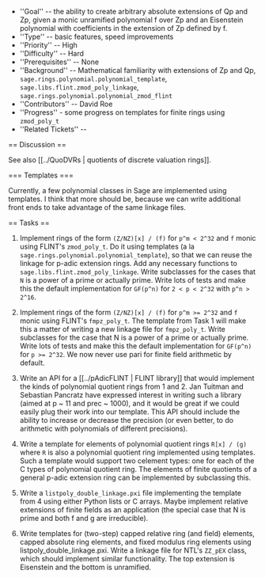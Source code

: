  * ''Goal'' -- the ability to create arbitrary absolute extensions of Qp and Zp, given a monic unramified polynomial f over Zp and an Eisenstein polynomial with coefficients in the extension of Zp defined by f.
 * ''Type'' -- basic features, speed improvements
 * ''Priority'' -- High
 * ''Difficulty'' -- Hard
 * ''Prerequisites'' -- None
 * ''Background'' -- Mathematical familiarity with extensions of Zp and Qp, `sage.rings.polynomial.polynomial_template`, `sage.libs.flint.zmod_poly_linkage`, `sage.rings.polynomial.polynomial_zmod_flint`
 * ''Contributors'' -- David Roe
 * ''Progress'' - some progress on templates for finite rings using `zmod_poly_t`
 * ''Related Tickets'' -- 

== Discussion ==

See also [[../QuoDVRs | quotients of discrete valuation rings]].

=== Templates ===

Currently, a few polynomial classes in Sage are implemented using templates.  I think that more should be, because we can write additional front ends to take advantage of the same linkage files.  

== Tasks ==

 1. Implement rings of the form `(Z/NZ)[x] / (f)` for `p^m < 2^32` and `f` monic using FLINT's `zmod_poly_t`.  Do it using templates (a la `sage.rings.polynomial.polynomial_template`), so that we can reuse the linkage for p-adic extension rings.  Add any necessary functions to `sage.libs.flint.zmod_poly_linkage`.  Write subclasses for the cases that `N` is a power of a prime or actually prime.  Write lots of tests and make this the default implementation for `GF(p^n)` for `2 < p < 2^32` with `p^n > 2^16`.

 1. Implement rings of the form `(Z/NZ)[x] / (f)` for `p^m >= 2^32` and `f` monic using FLINT's `fmpz_poly_t`.  The template from Task 1 will make this a matter of writing a new linkage file for `fmpz_poly_t`.  Write subclasses for the case that N is a power of a prime or actually prime.  Write lots of tests and make this the default implementation for `GF(p^n)` for `p >= 2^32`.  We now never use pari for finite field arithmetic by default.

 1. Write an API for a [[../pAdicFLINT | FLINT library]] that would implement the kinds of polynomial quotient rings from 1 and 2.  Jan Tuitman and Sebastian Pancratz have expressed interest in writing such a library (aimed at p ~ 11 and prec ~ 1000), and it would be great if we could easily plug their work into our template.  This API should include the ability to increase or decrease the precision (or even better, to do arithmetic with polynomials of different precisions).

 1. Write a template for elements of polynomial quotient rings `R[x] / (g)` where `R` is also a polynomial quotient ring implemented using templates.  Such a template would support two celement types: one for each of the C types of polynomial quotient ring.  The elements of finite quotients of a general p-adic extension ring can be implemented by subclassing this.

 1. Write a `listpoly_double_linkage.pxi` file implementing the template from 4 using either Python lists or C arrays.  Maybe implement relative extensions of finite fields as an application (the special case that N is prime and both f and g are irreducible).

 1. Write templates for (two-step) capped relative ring (and field) elements, capped absolute ring elements, and fixed modulus ring elements using listpoly_double_linkage.pxi.  Write a linkage file for NTL's `ZZ_pEX` class, which should implement similar functionality.  The top extension is Eisenstein and the bottom is unramified.
